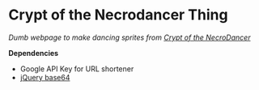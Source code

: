 # Crypt of the Necrodancer Thing

*Dumb webpage to make dancing sprites from [Crypt of the NecroDancer](http://necrodancer.com/)*

**Dependencies**
 * Google API Key for URL shortener
 * [jQuery base64](https://github.com/carlo/jquery-base64)
